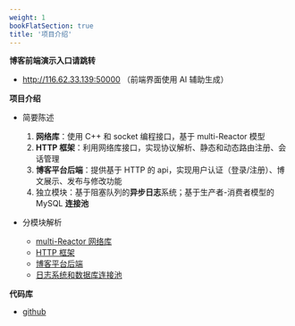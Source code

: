 ```yaml
---
weight: 1
bookFlatSection: true
title: '项目介绍'
---
```


**博客前端演示入口请跳转**

- <a href="http://116.62.33.139:50000" target="_blank" rel="noopener noreferrer">http://116.62.33.139:50000</a>
（前端界面使用 AI 辅助生成）

**项目介绍**

- 简要陈述
  1. **网络库**：使用 C++ 和 socket 编程接口，基于 multi-Reactor 模型
  2. **HTTP 框架**：利用网络库接口，实现协议解析、静态和动态路由注册、会话管理
  3. **博客平台后端**：提供基于 HTTP 的 api，实现用户认证（登录/注册）、博文展示、发布与修改功能
  4. 独立模块：基于阻塞队列的**异步日志**系统；基于生产者-消费者模型的 MySQL **连接池**

- 分模块解析
  - [multi-Reactor 网络库](/docs/multi-reactor)
  - [HTTP 框架](/docs/http)
  - [博客平台后端](/docs/web-app)
  - [日志系统和数据库连接池](/docs/logger-dbpool)

**代码库**

- <a href="https://github.com/icesca" target="_blank" rel="noopener noreferrer">github</a>
